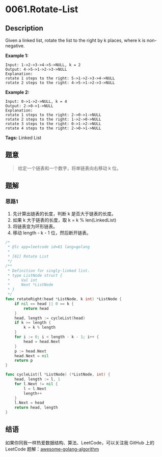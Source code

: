# 0061.Rotate-List

## Description

Given a linked list, rotate the list to the right by k places, where k is non-negative.

**Example 1:**

```text
Input: 1->2->3->4->5->NULL, k = 2
Output: 4->5->1->2->3->NULL
Explanation:
rotate 1 steps to the right: 5->1->2->3->4->NULL
rotate 2 steps to the right: 4->5->1->2->3->NULL
```

**Example 2:**

```text
Input: 0->1->2->NULL, k = 4
Output: 2->0->1->NULL
Explanation:
rotate 1 steps to the right: 2->0->1->NULL
rotate 2 steps to the right: 1->2->0->NULL
rotate 3 steps to the right: 0->1->2->NULL
rotate 4 steps to the right: 2->0->1->NULL
```

**Tags:** Linked List

## 题意

> 给定一个链表和一个数字，将单链表向右移动 k 位。

## 题解

### 思路1

1. 先计算出链表的长度，判断 k 是否大于链表的长度。
2. 如果 k 大于链表的长度，取 k = k % len\(LinkedList\)
3. 将链表变为环形链表。
4. 移动 length - k - 1 位，然后断开链表。

```go
/*
 * @lc app=leetcode id=61 lang=golang
 *
 * [61] Rotate List
 */
/**
 * Definition for singly-linked list.
 * type ListNode struct {
 *     Val int
 *     Next *ListNode
 * }
 */
func rotateRight(head *ListNode, k int) *ListNode {
    if nil == head || 0 == k {
        return head
    }
    head, length := cycleList(head)
    if k >= length {
        k = k % length
    }
    for i := 0; i < length - k - 1; i++ {
        head = head.Next
    }
    p := head.Next
    head.Next = nil
    return p
}

func cycleList(l *ListNode) (*ListNode, int) {
    head, length := l, 1
    for l.Next != nil {
        l = l.Next
        length++
    }
    l.Next = head
    return head, length
}
```

## 结语

如果你同我一样热爱数据结构、算法、LeetCode，可以关注我 GitHub 上的 LeetCode 题解：[awesome-golang-algorithm](https://github.com/Golang-Solutions/awesome-golang-algorithm)

